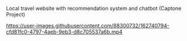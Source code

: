 Local travel website with recommendation system and chatbot (Captone Project)

https://user-images.githubusercontent.com/88300732/162740794-cfd81fc0-4797-4aeb-9eb3-d8c705537a6b.mp4


